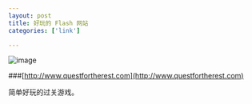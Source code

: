 ```yaml
---
layout: post
title: 好玩的 Flash 网站
categories: ['link']

---
```


![image](http://fangming.li/wimgs/blog/questfortherest.jpg)

###[http://www.questfortherest.com](http://www.questfortherest.com)

简单好玩的过关游戏。
